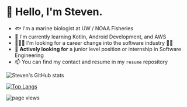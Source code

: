 # 👋 Hello, I'm Steven.
- 🐟 I'm a marine biologist at UW / NOAA Fisheries
- 📱 I'm currently learning Kotlin, Android Development, and AWS
- 🏄🏻‍♂️ I'm looking for a career change into the software industry 👨‍💻
- 🐣 **Actively looking for** a junior level position or internship in Software Engineering
- 📫 You can find my contact and resume in my `resume` repository

![Steven's GitHub stats](https://github-readme-stats.vercel.app/api?username=shipitsteven&show_icons=true&theme=tokyonight&count_private=true)

[![Top Langs](https://github-readme-stats.vercel.app/api/top-langs/?username=shipitsteven)](https://github.com/anuraghazra/github-readme-stats)

![page views](https://komarev.com/ghpvc/?username=shipitsteven&label=how+many+times+I've+been+here+to+get+to+my+own+repos+👀)
<!---
shipitsteven/shipitsteven is a ✨ special ✨ repository because its `README.md` (this file) appears on your GitHub profile.
You can click the Preview link to take a look at your changes.
--->
